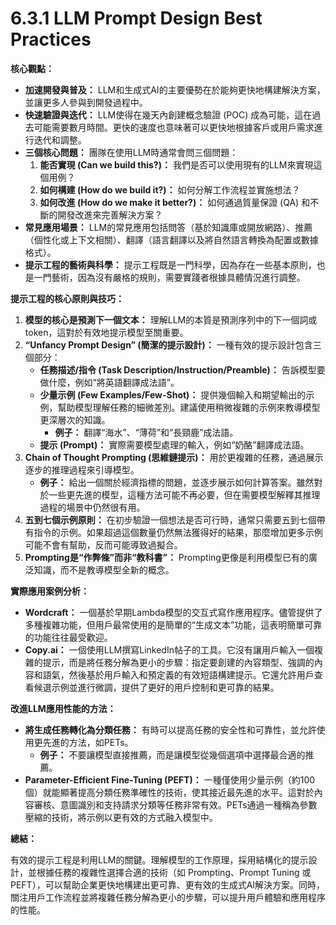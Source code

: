 # 6.3.1 LLM Prompt Design Best Practices

**核心觀點：**

- **加速開發與普及：** LLM和生成式AI的主要優勢在於能夠更快地構建解決方案，並讓更多人參與到開發過程中。
- **快速驗證與迭代：** LLM使得在幾天內創建概念驗證 (POC) 成為可能，這在過去可能需要數月時間。更快的速度也意味著可以更快地根據客戶或用戶需求進行迭代和調整。
- **三個核心問題：** 團隊在使用LLM時通常會問三個問題：
    1. **能否實現 (Can we build this?)：** 我們是否可以使用現有的LLM來實現這個用例？
    2. **如何構建 (How do we build it?)：** 如何分解工作流程並實施想法？
    3. **如何改進 (How do we make it better?)：** 如何通過質量保證 (QA) 和不斷的開發改進來完善解決方案？
- **常見應用場景：** LLM的常見應用包括問答（基於知識庫或開放網路）、推薦（個性化或上下文相關）、翻譯（語言翻譯以及將自然語言轉換為配置或數據格式）。
- **提示工程的藝術與科學：** 提示工程既是一門科學，因為存在一些基本原則，也是一門藝術，因為沒有嚴格的規則，需要實踐者根據具體情況進行調整。

**提示工程的核心原則與技巧：**

1. **模型的核心是預測下一個文本：** 理解LLM的本質是預測序列中的下一個詞或token，這對於有效地提示模型至關重要。
2. **“Unfancy Prompt Design” (簡潔的提示設計)：** 一種有效的提示設計包含三個部分：
    - **任務描述/指令 (Task Description/Instruction/Preamble)：** 告訴模型要做什麼，例如“將英語翻譯成法語”。
    - **少量示例 (Few Examples/Few-Shot)：** 提供幾個輸入和期望輸出的示例，幫助模型理解任務的細微差別。建議使用稍微複雜的示例來教導模型更深層次的知識。
        - **例子：** 翻譯“海水”、“薄荷”和“長頸鹿”成法語。
    - **提示 (Prompt)：** 實際需要模型處理的輸入，例如“奶酪”翻譯成法語。
3. **Chain of Thought Prompting (思維鏈提示)：** 用於更複雜的任務，通過展示逐步的推理過程來引導模型。
    - **例子：** 給出一個關於經濟指標的問題，並逐步展示如何計算答案。雖然對於一些更先進的模型，這種方法可能不再必要，但在需要模型解釋其推理過程的場景中仍然很有用。
4. **五到七個示例原則：** 在初步驗證一個想法是否可行時，通常只需要五到七個帶有指令的示例。如果超過這個數量仍然無法獲得好的結果，那麼增加更多示例可能不會有幫助，反而可能導致過擬合。
5. **Prompting是“作弊條”而非“教科書”：** Prompting更像是利用模型已有的廣泛知識，而不是教導模型全新的概念。

**實際應用案例分析：**

- **Wordcraft：** 一個基於早期Lambda模型的交互式寫作應用程序。儘管提供了多種複雜功能，但用戶最常使用的是簡單的“生成文本”功能，這表明簡單可靠的功能往往最受歡迎。
- **Copy.ai：** 一個使用LLM撰寫LinkedIn帖子的工具。它沒有讓用戶輸入一個複雜的提示，而是將任務分解為更小的步驟：指定要創建的內容類型、強調的內容和語氣，然後基於用戶輸入和預定義的有效短語構建提示。它還允許用戶查看候選示例並進行微調，提供了更好的用戶控制和更可靠的結果。

**改進LLM應用性能的方法：**

- **將生成任務轉化為分類任務：** 有時可以提高任務的安全性和可靠性，並允許使用更先進的方法，如PETs。
    - **例子：** 不要讓模型直接推薦，而是讓模型從幾個選項中選擇最合適的推薦。
- **Parameter-Efficient Fine-Tuning (PEFT)：** 一種僅使用少量示例（約100個）就能顯著提高分類任務準確性的技術，使其接近最先進的水平。這對於內容審核、意圖識別和支持請求分類等任務非常有效。PETs通過一種稱為參數壓縮的技術，將示例以更有效的方式融入模型中。

**總結：**

有效的提示工程是利用LLM的關鍵。理解模型的工作原理，採用結構化的提示設計，並根據任務的複雜性選擇合適的技術（如 Prompting、Prompt Tuning 或 PEFT），可以幫助企業更快地構建出更可靠、更有效的生成式AI解決方案。同時，關注用戶工作流程並將複雜任務分解為更小的步驟，可以提升用戶體驗和應用程序的性能。